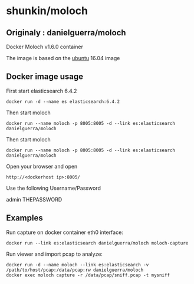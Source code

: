 # shunkin/moloch
## Originaly : danielguerra/moloch

Docker Moloch v1.6.0 container

The image is based on the [ubuntu](https://hub.docker.com/r/library/ubuntu/) 16.04 image

## Docker image usage

First start elasticsearch 6.4.2 

```
docker run -d --name es elasticsearch:6.4.2
```

Then start moloch
```
docker run --name moloch -p 8005:8005 -d --link es:elasticsearch danielguerra/moloch
```

Then start moloch
```
docker run --name moloch -p 8005:8005 -d --link es:elasticsearch danielguerra/moloch
```

Open your browser and open

`http://<dockerhost ip>:8005/`

Use the following Username/Password

admin THEPASSWORD

## Examples

Run capture on docker container eth0 interface:

```
docker run --link es:elasticsearch danielguerra/moloch moloch-capture
```

Run viewer and import pcap to analyze:

```
docker run -d --name moloch --link es:elasticsearch -v /path/to/host/pcap:/data/pcap:rw danielguerra/moloch
docker exec moloch capture -r /data/pcap/sniff.pcap -t mysniff
```

